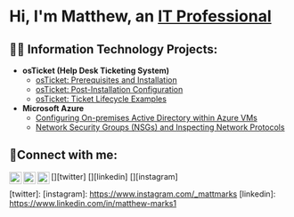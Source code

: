 <h1>Hi, I'm Matthew, an <a href="https://www.linkedin.com/in/matthew-marks1/">IT Professional</a></h1>

<h2>👨‍💻 Information Technology Projects:</h2>

- <b>osTicket (Help Desk Ticketing System)</b>
  - [osTicket: Prerequisites and Installation](https://github.com/joshmadakorcc/osticket-prereqs)
  - [osTicket: Post-Installation Configuration](https://github.com/MatthewMarksIT/osTicket2)
  - [osTicket: Ticket Lifecycle Examples](https://github.com/MatthewMarksIT/osTicket3)
- <b>Microsoft Azure</b>
  - [Configuring On-premises Active Directory within Azure VMs](https://github.com/MatthewMarksIT/active_directory)
  - [Network Security Groups (NSGs) and Inspecting Network Protocols](https://github.com/MatthewMarksIT/azure_network_protocols)

<h2>🤳Connect with me:</h2>

[<img align="left" alt="Josh | Twitter" width="22px" src="https://cdn.jsdelivr.net/npm/simple-icons@v3/icons/twitter.svg" />][twitter]
[<img align="left" alt="Josh | LinkedIn" width="22px" src="https://cdn.jsdelivr.net/npm/simple-icons@v3/icons/linkedin.svg" />][linkedin]
[<img align="left" alt="Josh | Instagram" width="22px" src="https://cdn.jsdelivr.net/npm/simple-icons@v3/icons/instagram.svg" />][instagram]

[twitter]: 
[instagram]: https://www.instagram.com/_mattmarks
[linkedin]: https://www.linkedin.com/in/matthew-marks1
